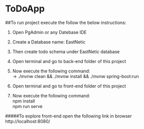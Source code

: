 # ToDoApp

##To run project execute the follow the below instructions:
1. Open PgAdmin or any Datebase IDE 
2. Create a Database name: EastNetic
3. Then create todo schema under EastNetic database

4. Open terminal and go to back-end folder of this project
5. Now execute the following command: <br />
&#8594; ./mvnw clean && ./mvnw install && ./mvnw spring-boot:run 

6. Open terminal and go to front-end folder of this project
7. Now execute the following command: <br />
npm install <br />
npm run serve <br />


#####To explore front-end open the following link in browser
http://localhost:8080/
